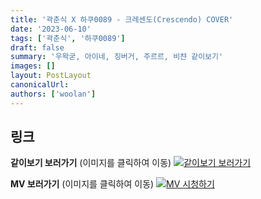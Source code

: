 ```yaml
---
title: '곽춘식 X 하쿠0089 - 크레센도(Crescendo) COVER'
date: '2023-06-10'
tags: ['곽춘식', '하쿠0089']
draft: false
summary: '우왁굳, 아이네, 징버거, 주르르, 비챤 같이보기'
images: []
layout: PostLayout
canonicalUrl:
authors: ['woolan']
---
```


## 링크

**같이보기 보러가기** (이미지를 클릭하여 이동)
[![같이보기 보러가기](https://cdn.discordapp.com/attachments/1135756712759013437/1135758630910697602/banner.png)](https://cafe.naver.com/steamindiegame/11537785)

**MV 보러가기** (이미지를 클릭하여 이동)
[![MV 시청하기](https://i.ytimg.com/vi/dliS7ToHvzY/sddefault.jpg)](https://youtu.be/dliS7ToHvzY)
